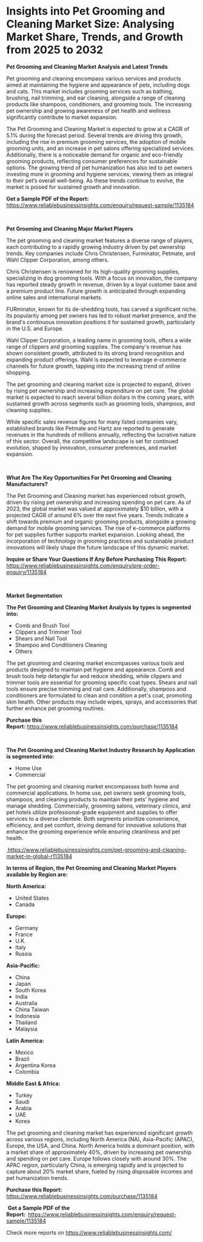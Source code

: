 <p><h1>Insights into Pet Grooming and Cleaning Market Size: Analysing Market Share, Trends, and Growth from 2025 to 2032</h1></p><p><strong>Pet Grooming and Cleaning Market Analysis and Latest Trends</strong></p>
<p><p>Pet grooming and cleaning encompass various services and products aimed at maintaining the hygiene and appearance of pets, including dogs and cats. This market includes grooming services such as bathing, brushing, nail trimming, and ear cleaning, alongside a range of cleaning products like shampoos, conditioners, and grooming tools. The increasing pet ownership and growing awareness of pet health and wellness significantly contribute to market expansion.</p><p>The Pet Grooming and Cleaning Market is expected to grow at a CAGR of 5.1% during the forecast period. Several trends are driving this growth, including the rise in premium grooming services, the adoption of mobile grooming units, and an increase in pet salons offering specialized services. Additionally, there is a noticeable demand for organic and eco-friendly grooming products, reflecting consumer preferences for sustainable options. The growing trend of pet humanization has also led to pet owners investing more in grooming and hygiene services, viewing them as integral to their pet’s overall well-being. As these trends continue to evolve, the market is poised for sustained growth and innovation.</p></p>
<p><strong>Get a Sample PDF of the Report:&nbsp;</strong> <a href="https://www.reliablebusinessinsights.com/enquiry/request-sample/1135184?utm_campaign=2287&utm_medium=2&utm_source=Github&utm_content=ia&utm_term=25032025&utm_id=pet-grooming-and-cleaning">https://www.reliablebusinessinsights.com/enquiry/request-sample/1135184</a></p>
<p>&nbsp;</p>
<p><strong>Pet Grooming and Cleaning Major Market Players</strong></p>
<p><p>The pet grooming and cleaning market features a diverse range of players, each contributing to a rapidly growing industry driven by pet ownership trends. Key companies include Chris Christensen, Furminator, Petmate, and Wahl Clipper Corporation, among others.</p><p>Chris Christensen is renowned for its high-quality grooming supplies, specializing in dog grooming tools. With a focus on innovation, the company has reported steady growth in revenue, driven by a loyal customer base and a premium product line. Future growth is anticipated through expanding online sales and international markets.</p><p>FURminator, known for its de-shedding tools, has carved a significant niche. Its popularity among pet owners has led to robust market presence, and the brand's continuous innovation positions it for sustained growth, particularly in the U.S. and Europe.</p><p>Wahl Clipper Corporation, a leading name in grooming tools, offers a wide range of clippers and grooming supplies. The company's revenue has shown consistent growth, attributed to its strong brand recognition and expanding product offerings. Wahl is expected to leverage e-commerce channels for future growth, tapping into the increasing trend of online shopping.</p><p>The pet grooming and cleaning market size is projected to expand, driven by rising pet ownership and increasing expenditure on pet care. The global market is expected to reach several billion dollars in the coming years, with sustained growth across segments such as grooming tools, shampoos, and cleaning supplies.</p><p>While specific sales revenue figures for many listed companies vary, established brands like Petmate and Hartz are reported to generate revenues in the hundreds of millions annually, reflecting the lucrative nature of this sector. Overall, the competitive landscape is set for continued evolution, shaped by innovation, consumer preferences, and market expansion.</p></p>
<p>&nbsp;</p>
<p><strong>What Are The Key Opportunities For Pet Grooming and Cleaning Manufacturers?</strong></p>
<p><p>The Pet Grooming and Cleaning market has experienced robust growth, driven by rising pet ownership and increasing spending on pet care. As of 2023, the global market was valued at approximately $10 billion, with a projected CAGR of around 6% over the next five years. Trends indicate a shift towards premium and organic grooming products, alongside a growing demand for mobile grooming services. The rise of e-commerce platforms for pet supplies further supports market expansion. Looking ahead, the incorporation of technology in grooming practices and sustainable product innovations will likely shape the future landscape of this dynamic market.</p></p>
<p><strong>Inquire or Share Your Questions If Any Before Purchasing This Report:</strong> <a href="https://www.reliablebusinessinsights.com/enquiry/pre-order-enquiry/1135184?utm_campaign=2287&utm_medium=2&utm_source=Github&utm_content=ia&utm_term=25032025&utm_id=pet-grooming-and-cleaning">https://www.reliablebusinessinsights.com/enquiry/pre-order-enquiry/1135184</a></p>
<p>&nbsp;</p>
<p><strong>Market Segmentation</strong></p>
<p><strong>The Pet Grooming and Cleaning Market Analysis by types is segmented into:</strong></p>
<p><ul><li>Comb and Brush Tool</li><li>Clippers and Trimmer Tool</li><li>Shears and Nail Tool</li><li>Shampoo and Conditioners Cleaning</li><li>Others</li></ul></p>
<p><p>The pet grooming and cleaning market encompasses various tools and products designed to maintain pet hygiene and appearance. Comb and brush tools help detangle fur and reduce shedding, while clippers and trimmer tools are essential for grooming specific coat types. Shears and nail tools ensure precise trimming and nail care. Additionally, shampoos and conditioners are formulated to clean and condition a pet's coat, promoting skin health. Other products may include wipes, sprays, and accessories that further enhance pet grooming routines.</p></p>
<p><strong>Purchase this Report:&nbsp;</strong><a href="https://www.reliablebusinessinsights.com/purchase/1135184?utm_campaign=2287&utm_medium=2&utm_source=Github&utm_content=ia&utm_term=25032025&utm_id=pet-grooming-and-cleaning">https://www.reliablebusinessinsights.com/purchase/1135184</a></p>
<p>&nbsp;</p>
<p><strong>The Pet Grooming and Cleaning Market Industry Research by Application is segmented into:</strong></p>
<p><ul><li>Home Use</li><li>Commercial</li></ul></p>
<p><p>The pet grooming and cleaning market encompasses both home and commercial applications. In home use, pet owners seek grooming tools, shampoos, and cleaning products to maintain their pets' hygiene and manage shedding. Commercially, grooming salons, veterinary clinics, and pet hotels utilize professional-grade equipment and supplies to offer services to a diverse clientele. Both segments prioritize convenience, efficiency, and pet comfort, driving demand for innovative solutions that enhance the grooming experience while ensuring cleanliness and pet health.</p></p>
<p><a href="https://www.reliablebusinessinsights.com/pet-grooming-and-cleaning-market-in-global-r1135184?utm_campaign=2287&utm_medium=2&utm_source=Github&utm_content=ia&utm_term=25032025&utm_id=pet-grooming-and-cleaning">&nbsp;https://www.reliablebusinessinsights.com/pet-grooming-and-cleaning-market-in-global-r1135184</a></p>
<p><strong>In terms of Region, the Pet Grooming and Cleaning Market Players available by Region are:</strong></p>
<p>
    <p> <strong> North America: </strong>
        <ul>
            <li>United States</li>
            <li>Canada</li>
        </ul>
        </p> 
    <p> <strong> Europe: </strong>
        <ul>
            <li>Germany</li>
            <li>France</li>
            <li>U.K.</li>
            <li>Italy</li>
            <li>Russia</li>
        </ul>
        </p> 
    <p> <strong> Asia-Pacific: </strong>
        <ul>
            <li>China</li>
            <li>Japan</li>
            <li>South Korea</li>
            <li>India</li>
            <li>Australia</li>
            <li>China Taiwan</li>
            <li>Indonesia</li>
            <li>Thailand</li>
            <li>Malaysia</li>
        </ul>
        </p> 
    <p> <strong> Latin America: </strong>
        <ul>
            <li>Mexico</li>
            <li>Brazil</li>
            <li>Argentina Korea</li>
            <li>Colombia</li>
        </ul>
        </p> 
    <p> <strong> Middle East & Africa: </strong>
        <ul>
            <li>Turkey</li>
            <li>Saudi</li>
            <li>Arabia</li>
            <li>UAE</li>
            <li>Korea</li>
        </ul>
    </p>
    </p>
<p><p>The pet grooming and cleaning market has experienced significant growth across various regions, including North America (NA), Asia-Pacific (APAC), Europe, the USA, and China. North America holds a dominant position, with a market share of approximately 40%, driven by increasing pet ownership and spending on pet care. Europe follows closely with around 30%. The APAC region, particularly China, is emerging rapidly and is projected to capture about 20% market share, fueled by rising disposable incomes and pet humanization trends.</p></p>
<p><strong>Purchase this Report: </strong><a href="https://www.reliablebusinessinsights.com/purchase/1135184?utm_campaign=2287&utm_medium=2&utm_source=Github&utm_content=ia&utm_term=25032025&utm_id=pet-grooming-and-cleaning">https://www.reliablebusinessinsights.com/purchase/1135184</a></p>
<p>&nbsp;<strong>Get a Sample PDF of the Report:&nbsp;&nbsp;</strong><a href="https://www.reliablebusinessinsights.com/enquiry/request-sample/1135184?utm_campaign=2287&utm_medium=2&utm_source=Github&utm_content=ia&utm_term=25032025&utm_id=pet-grooming-and-cleaning">https://www.reliablebusinessinsights.com/enquiry/request-sample/1135184</a></p>
<p><strong></strong></p>
<p>Check more reports on <a href="https://www.reliablebusinessinsights.com/?utm_campaign=2287&utm_medium=2&utm_source=Github&utm_content=ia&utm_term=25032025&utm_id=pet-grooming-and-cleaning">https://www.reliablebusinessinsights.com/</a></p>